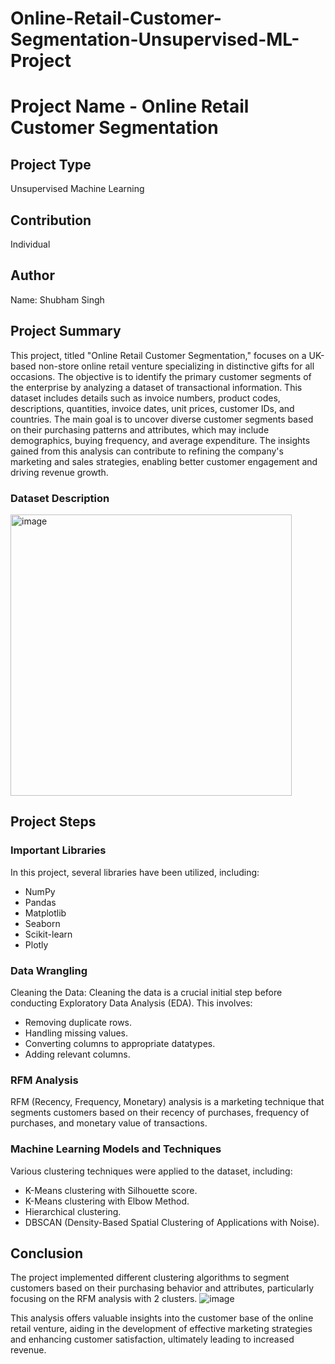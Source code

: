 # Online-Retail-Customer-Segmentation-Unsupervised-ML-Project
# Project Name - Online Retail Customer Segmentation

## Project Type
Unsupervised Machine Learning

## Contribution
Individual

## Author
Name: Shubham Singh

## Project Summary
This project, titled "Online Retail Customer Segmentation," focuses on a UK-based non-store online retail venture specializing in distinctive gifts for all occasions. The objective is to identify the primary customer segments of the enterprise by analyzing a dataset of transactional information. This dataset includes details such as invoice numbers, product codes, descriptions, quantities, invoice dates, unit prices, customer IDs, and countries. The main goal is to uncover diverse customer segments based on their purchasing patterns and attributes, which may include demographics, buying frequency, and average expenditure. The insights gained from this analysis can contribute to refining the company's marketing and sales strategies, enabling better customer engagement and driving revenue growth.

### Dataset Description
<img width="450" alt="image" src="https://github.com/Shubhu1111/Online-Retail-Customer-Segmentation-Unsupervised-ML-Project/assets/125637046/1cc9523f-c26b-4424-82fd-369460f90efd">


## Project Steps

### Important Libraries
In this project, several libraries have been utilized, including:

- NumPy
- Pandas
- Matplotlib
- Seaborn
- Scikit-learn
- Plotly

### Data Wrangling
Cleaning the Data: Cleaning the data is a crucial initial step before conducting Exploratory Data Analysis (EDA). This involves:

- Removing duplicate rows.
- Handling missing values.
- Converting columns to appropriate datatypes.
- Adding relevant columns.

### RFM Analysis
RFM (Recency, Frequency, Monetary) analysis is a marketing technique that segments customers based on their recency of purchases, frequency of purchases, and monetary value of transactions.

### Machine Learning Models and Techniques
Various clustering techniques were applied to the dataset, including:

- K-Means clustering with Silhouette score.
- K-Means clustering with Elbow Method.
- Hierarchical clustering.
- DBSCAN (Density-Based Spatial Clustering of Applications with Noise).

## Conclusion
The project implemented different clustering algorithms to segment customers based on their purchasing behavior and attributes, particularly focusing on the RFM analysis with 2 clusters.
![image](https://github.com/Shubhu1111/Online-Retail-Customer-Segmentation-Unsupervised-ML-Project/assets/125637046/fdcfc1c0-5543-4b46-b618-e2a09101a836)

This analysis offers valuable insights into the customer base of the online retail venture, aiding in the development of effective marketing strategies and enhancing customer satisfaction, ultimately leading to increased revenue.
